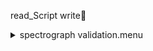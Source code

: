 read_Script write&#x1F4D5; <details><summary>spectrograph validation.menu</summary><blockquote><pre>read_Script write&#x1F4D5; <details><summary>spectragraph_validation.cbk</summary><blockquote><pre>read_Script write&#x1F4D5; <details><summary>1079_13wave_1beam_16sums_1rep_BOTH.rcp</summary><blockquote><pre>rcpname data	rcam	both	1079.14	   16&#x1F4D5;  data	rcam	both	1079.14	   16 
rcpname data	rcam	both	1079.25	   16&#x1F4D5;  data	rcam	both	1079.25	   16 
rcpname data	rcam	both	1079.36	   16&#x1F4D5;  data	rcam	both	1079.36	   16 
rcpname data	rcam	both	1079.47	   16&#x1F4D5;  data	rcam	both	1079.47	   16 
rcpname data	rcam	both	1079.58	   16&#x1F4D5;  data	rcam	both	1079.58	   16 
rcpname data	rcam	both	1079.69	   16&#x1F4D5;  data	rcam	both	1079.69	   16 
rcpname data	rcam	both	1079.80	   16&#x1F4D5;  data	rcam	both	1079.80	   16 
rcpname data	rcam	both	1079.91	   16&#x1F4D5;  data	rcam	both	1079.91	   16 
rcpname data	rcam	both	1080.02	   16&#x1F4D5;  data	rcam	both	1080.02	   16 
rcpname data	rcam	both	1080.13	   16&#x1F4D5;  data	rcam	both	1080.13	   16 
rcpname data	rcam	both	1080.24	   16&#x1F4D5;  data	rcam	both	1080.24	   16 
rcpname data	rcam	both	1080.35	   16&#x1F4D5;  data	rcam	both	1080.35	   16 
rcpname data	rcam	both	1080.46	   16&#x1F4D5;  data	rcam	both	1080.46	   16 
The above code block covers:1.17 minutes of camera integration + hardware moves and overhead</pre></blockquote></details>The above code block covers:1.17 minutes of camera integration + hardware moves and overhead</pre></blockquote></details></pre></blockquote></details>